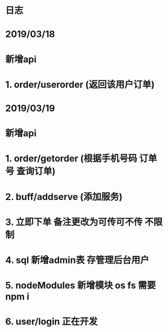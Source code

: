# 日志

# 2019/03/18
#   新增api
#     1. order/userorder (返回该用户订单)
#
# 2019/03/19
#   新增api
#     1. order/getorder (根据手机号码 订单号 查询订单)
#     2. buff/addserve (添加服务)
#     3. 立即下单 备注更改为可传可不传 不限制
#     4. sql 新增admin表 存管理后台用户
#     5. nodeModules 新增模块 os fs 需要npm i
#     6. user/login 正在开发
#
#
#
#